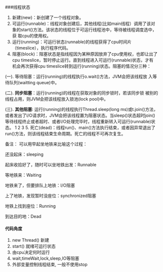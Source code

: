 ###线程状态
1. 新建(new)：新创建了一个线程对象。
2. 可运行(runnable)：线程对象创建后，其他线程(比如main线程）调用了该对象的start()方法。该状态的线程位于可运行线程池中，等待被线程调度选中，获 取cpu的使用权。
3. 运行(running)：可运行状态(runnable)的线程获得了cpu时间片（timeslice），执行程序代码。
4. 阻塞(block)：阻塞状态是指线程因为某种原因放弃了cpu使用权，也即让出了cpu timeslice，暂时停止运行。直到线程进入可运行(runnable)状态，才有 机会再次获得cpu timeslice转到运行(running)状态。阻塞的情况分三种：

(一). 等待阻塞：运行(running)的线程执行o.wait()方法，JVM会把该线程放 入等待队列(waitting queue)中。

(二). **同步阻塞**：运行(running)的线程在获取对象的同步锁时，若该同步锁 被别的线程占用，则JVM会把该线程放入锁池(lock pool)中。

(三). **其他阻塞**: 运行(running)的线程执行Thread.sleep(long ms)或t.join()方法，或者发出了I/O请求时，JVM会把该线程置为阻塞状态。当sleep()状态超时join()等待线程终止或者超时、或者I/O处理完毕时，线程重新转入可运行(runnable)状态。
1
2
3
5. 死亡(dead)：线程run()、main()方法执行结束，或者因异常退出了run()方法，则该线程结束生命周期。死亡的线程不可再次复生。

备注：
可以用早起坐地铁来比喻这个过程：

还没起床：sleeping

起床收拾好了，随时可以坐地铁出发：Runnable

等地铁来：Waiting

地铁来了，但要排队上地铁：I/O阻塞

上了地铁，发现暂时没座位：synchronized阻塞

地铁上找到座位：Running

到达目的地：Dead

#### 代码角度
1. new Thread() 新建
2. start()  就绪可运行状态
3. 由cpu决定何时运行
4. wait,timeWait,lock,sleep,IO等阻塞
5. 外部变量控制线程结束, 一般不使用stop